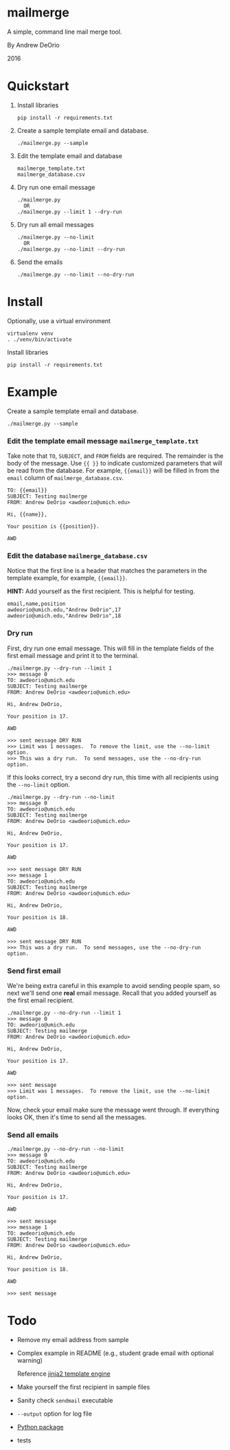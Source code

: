 # mailmerge
A simple, command line mail merge tool.

By Andrew DeOrio

2016

# Quickstart
1. Install libraries
   ````
   pip install -r requirements.txt
   ````

1. Create a sample template email and database.
    ```
    ./mailmerge.py --sample
    ```

1. Edit the template email and database
    ```
    mailmerge_template.txt
    mailmerge_database.csv
    ```

1. Dry run one email message
    ```
    ./mailmerge.py
      OR
    ./mailmerge.py --limit 1 --dry-run

    ```

1. Dry run all email messages
    ```
    ./mailmerge.py --no-limit
      OR
    ./mailmerge.py --no-limit --dry-run

    ```

1. Send the emails
    ```
    ./mailmerge.py --no-limit --no-dry-run
    ```


# Install
Optionally, use a virtual environment
```
virtualenv venv
. ./venv/bin/activate
```

Install libraries
```
pip install -r requirements.txt
```

# Example
Create a sample template email and database.
```
./mailmerge.py --sample
```

### Edit the template email message `mailmerge_template.txt`
Take note that `TO`, `SUBJECT`, and `FROM` fields are required.  The remainder is the body of the message.  Use `{{ }}` to indicate customized parameters that will be read from the database.  For example, `{{email}}` will be filled in from the `email` column of `mailmerge_database.csv`.
```
TO: {{email}}
SUBJECT: Testing mailmerge
FROM: Andrew DeOrio <awdeorio@umich.edu>

Hi, {{name}},

Your position is {{position}}.

AWD
```

### Edit the database `mailmerge_database.csv`
Notice that the first line is a header that matches the parameters in the template example, for example, `{{email}}`.

**HINT:** Add yourself as the first recipient.  This is helpful for testing.
```
email,name,position
awdeorio@umich.edu,"Andrew DeOrio",17
awdeorio@umich.edu,"Andrew DeOrio",18
```

### Dry run
First, dry run one email message.  This will fill in the template fields of the first email message and print it to the terminal.
```
./mailmerge.py --dry-run --limit 1
>>> message 0
TO: awdeorio@umich.edu
SUBJECT: Testing mailmerge
FROM: Andrew DeOrio <awdeorio@umich.edu>

Hi, Andrew DeOrio,

Your position is 17.

AWD

>>> sent message DRY RUN
>>> Limit was 1 messages.  To remove the limit, use the --no-limit option.
>>> This was a dry run.  To send messages, use the --no-dry-run option.
```

If this looks correct, try a second dry run, this time with all recipients using the `--no-limit` option.
```
./mailmerge.py --dry-run --no-limit
>>> message 0
TO: awdeorio@umich.edu
SUBJECT: Testing mailmerge
FROM: Andrew DeOrio <awdeorio@umich.edu>

Hi, Andrew DeOrio,

Your position is 17.

AWD

>>> sent message DRY RUN
>>> message 1
TO: awdeorio@umich.edu
SUBJECT: Testing mailmerge
FROM: Andrew DeOrio <awdeorio@umich.edu>

Hi, Andrew DeOrio,

Your position is 18.

AWD

>>> sent message DRY RUN
>>> This was a dry run.  To send messages, use the --no-dry-run option.
```

### Send first email
We're being extra careful in this example to avoid sending people spam, so next we'll send one **real** email message.  Recall that you added yourself as the first email recipient.
```
./mailmerge.py --no-dry-run --limit 1
>>> message 0
TO: awdeorio@umich.edu
SUBJECT: Testing mailmerge
FROM: Andrew DeOrio <awdeorio@umich.edu>

Hi, Andrew DeOrio,

Your position is 17.

AWD

>>> sent message
>>> Limit was 1 messages.  To remove the limit, use the --no-limit option.
```

Now, check your email make sure the message went through.  If everything looks OK, then it's time to send all the messages.

### Send all emails

```
./mailmerge.py --no-dry-run --no-limit
>>> message 0
TO: awdeorio@umich.edu
SUBJECT: Testing mailmerge
FROM: Andrew DeOrio <awdeorio@umich.edu>

Hi, Andrew DeOrio,

Your position is 17.

AWD

>>> sent message
>>> message 1
TO: awdeorio@umich.edu
SUBJECT: Testing mailmerge
FROM: Andrew DeOrio <awdeorio@umich.edu>

Hi, Andrew DeOrio,

Your position is 18.

AWD

>>> sent message
```

# Todo
* Remove my email address from sample
* Complex example in README (e.g., student grade email with optional warning)

  Reference [jinja2 template engine](http://jinja.pocoo.org/docs/latest/templates/)
* Make yourself the first recipient in sample files
* Sanity check `sendmail` executable
* `--output` option for log file
* [Python package](http://peterdowns.com/posts/first-time-with-pypi.html)
* tests
